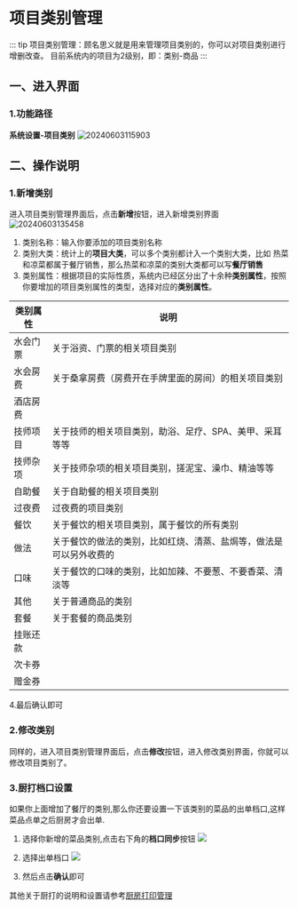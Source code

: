# 项目类别管理
::: tip
项目类别管理：顾名思义就是用来管理项目类别的，你可以对项目类别进行增删改查。
目前系统内的项目为2级别，即：类别-商品
:::
## 一、进入界面
### 1.功能路径
**系统设置-项目类别**
![20240603115903](https://wiki-cdsoft.oss-cn-hangzhou.aliyuncs.com/20240603115903.png)


## 二、操作说明
### 1.新增类别
进入项目类别管理界面后，点击**新增**按钮，进入新增类别界面
![20240603135458](https://wiki-cdsoft.oss-cn-hangzhou.aliyuncs.com/20240603135458.png)
1. 类别名称：输入你要添加的项目类别名称
2. 类别大类：统计上的**项目大类**，可以多个类别都计入一个类别大类，比如 热菜和凉菜都属于餐厅销售，那么热菜和凉菜的类别大类都可以写**餐厅销售**
3. 类别属性：根据项目的实际性质，系统内已经区分出了十余种**类别属性**，按照你要增加的项目类别属性的类型，选择对应的**类别属性**。
   

| 类别属性 | 说明 | 
|-------|-------|
| 水会门票 | 关于浴资、门票的相关项目类别 | 
| 水会房费 | 关于桑拿房费（房费开在手牌里面的房间）的相关项目类别 | 
| 酒店房费 |  | 
| 技师项目 | 关于技师的相关项目类别，助浴、足疗、SPA、美甲、采耳等等 | 
| 技师杂项 | 关于技师杂项的相关项目类别，搓泥宝、澡巾、精油等等 | 
| 自助餐 | 关于自助餐的相关项目类别 | 
| 过夜费 | 过夜费的项目类别 | 
| 餐饮 | 关于餐饮的相关项目类别，属于餐饮的所有类别 | 
| 做法 | 关于餐饮的做法的类别，比如红烧、清蒸、盐焗等，做法是可以另外收费的 | 
| 口味 | 关于餐饮的口味的类别，比如加辣、不要葱、不要香菜、清淡等 | 
| 其他 | 关于普通商品的类别 | 
| 套餐 | 关于套餐的商品类别 | 
| 挂账还款 |  | 
| 次卡券 |  | 
| 赠金券 |  | 

4.最后确认即可
### 2.修改类别
同样的，进入项目类别管理界面后，点击**修改**按钮，进入修改类别界面，你就可以修改项目类别了。

### 3.厨打档口设置
如果你上面增加了餐厅的类别,那么你还要设置一下该类别的菜品的出单档口,这样菜品点单之后厨房才会出单.


1. 选择你新增的菜品类别,点击右下角的**档口同步**按钮
![](https://wiki-cdsoft.oss-cn-hangzhou.aliyuncs.com/20240928172411.png)

2. 选择出单档口
   ![](https://wiki-cdsoft.oss-cn-hangzhou.aliyuncs.com/20240928172604.png)

3. 然后点击**确认**即可

其他关于厨打的说明和设置请参考[厨房打印管理](../商品管理/厨房打印管理.md)